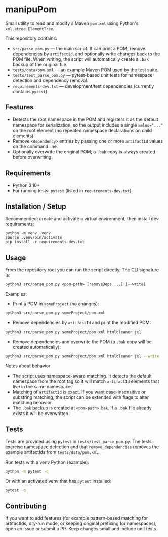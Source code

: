 # manipuPom

Small utility to read and modify a Maven `pom.xml` using Python's
`xml.etree.ElementTree`.

This repository contains:

- `src/parse_pom.py` — the main script. It can print a POM, remove
  dependencies by `artifactId`, and optionally write changes back to the
  POM file. When writing, the script will automatically create a
  `.bak` backup of the original file.
- `tests/data/pom.xml` — an example Maven POM used by the test suite.
- `tests/test_parse_pom.py` — pytest-based unit tests for namespace
  detection and dependency removal.
- `requirements-dev.txt` — development/test dependencies (currently
  contains `pytest`).

## Features

- Detects the root namespace in the POM and registers it as the default
  namespace for serialization, so the output includes a single
  `xmlns="..."` on the root element (no repeated namespace
  declarations on child elements).
- Remove `<dependency>` entries by passing one or more `artifactId`
  values on the command line.
- Optionally overwrite the original POM; a `.bak` copy is always
  created before overwriting.

## Requirements

- Python 3.10+
- For running tests: `pytest` (listed in `requirements-dev.txt`).

## Installation / Setup

Recommended: create and activate a virtual environment, then install
dev requirements:

```
python -m venv .venv
source .venv/bin/activate
pip install -r requirements-dev.txt
```

## Usage

From the repository root you can run the script directly. The CLI
signature is:

```
python3 src/parse_pom.py <pom-path> [removeDeps ...] [--write]
```

Examples:

- Print a POM in `someProject` (no changes):

```bash
python3 src/parse_pom.py someProject/pom.xml
```

- Remove dependencies by `artifactId` and print the modified POM:

```bash
python3 src/parse_pom.py someProject/pom.xml htmlcleaner jxl
```

- Remove dependencies and overwrite the POM (a `.bak` copy will be
  created automatically):

```bash
python3 src/parse_pom.py someProject/pom.xml htmlcleaner jxl --write
```

Notes about behavior
- The script uses namespace-aware matching. It detects the default
  namespace from the root tag so it will match `artifactId` elements
  that live in the same namespace.
- Matching of `artifactId` is exact. If you want case-insensitive or
  substring matching, the script can be extended with flags to alter
  matching behavior.
- The `.bak` backup is created at `<pom-path>.bak`. If a `.bak` file
  already exists it will be overwritten.

## Tests

Tests are provided using `pytest` in `tests/test_parse_pom.py`. The
tests exercise namespace detection and that `remove_dependencies`
removes the example artifactIds from `tests/data/pom.xml`.

Run tests with a venv Python (example):

```bash
python -m pytest -q
```

Or with an activated venv that has `pytest` installed:

```bash
pytest -q
```

## Contributing

If you want to add features (for example pattern-based matching for
artifactIds, dry-run mode, or keeping original prefixing for namespaces),
open an issue or submit a PR. Keep changes small and include unit tests.
